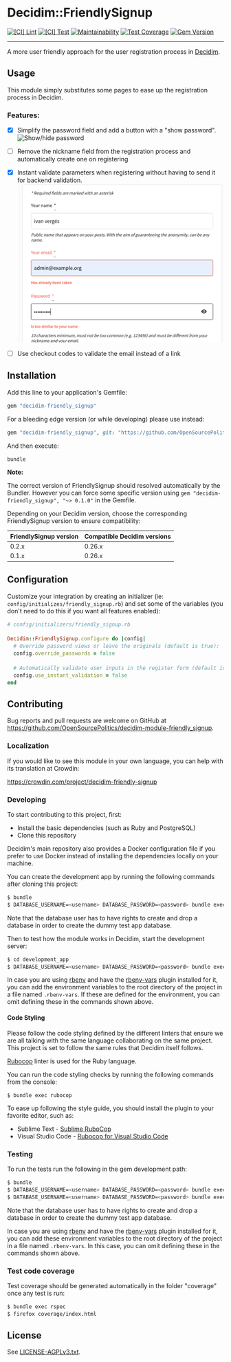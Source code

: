 # Decidim::FriendlySignup

[![[CI] Lint](https://github.com/OpenSourcePolitics/decidim-module-friendly_signup/actions/workflows/lint.yml/badge.svg)](https://github.com/OpenSourcePolitics/decidim-module-friendly_signup/actions/workflows/lint.yml)
[![[CI] Test](https://github.com/OpenSourcePolitics/decidim-module-friendly_signup/actions/workflows/test.yml/badge.svg)](https://github.com/OpenSourcePolitics/decidim-module-friendly_signup/actions/workflows/test.yml)
[![Maintainability](https://api.codeclimate.com/v1/badges/46c261f70f7f49a8f385/maintainability)](https://codeclimate.com/github/OpenSourcePolitics/decidim-module-friendly_signup/maintainability)
[![Test Coverage](https://codecov.io/gh/OpenSourcePolitics/decidim-module-friendly_signup/branch/main/graph/badge.svg?token=1lrOiLdy9P)](https://codecov.io/gh/OpenSourcePolitics/decidim-module-friendly_signup)
[![Gem Version](https://badge.fury.io/rb/decidim-friendly_signup.svg)](https://badge.fury.io/rb/decidim-friendly_signup)

---

A more user friendly approach for the user registration process in [Decidim](https://github.com/decidim/decidim).

## Usage

This module simply substitutes some pages to ease up the registration process in Decidim.

### Features:

- [x] Simplify the password field and add a button with a "show password". ![Show/hide password](examples/passwords.png)
 
- [ ] Remove the nickname field from the registration process and automatically create one on registering
- [x] Instant validate parameters when registering without having to send it for backend validation. ![Instant validation](examples/instant_validation.png)
- [ ] Use checkout codes to validate the email instead of a link

## Installation

Add this line to your application's Gemfile:

```ruby
gem "decidim-friendly_signup"
```

For a bleeding edge version (or while developing) please use instead:

```ruby
gem "decidim-friendly_signup", git: "https://github.com/OpenSourcePolitics/decidim-module-friendly_signup", branch: "main"
```

And then execute:

```bash
bundle
```

**Note:**

The correct version of FriendlySignup should resolved automatically by the Bundler.
However you can force some specific version using `gem "decidim-friendly_signup", "~> 0.1.0"` in the Gemfile.

Depending on your Decidim version, choose the corresponding FriendlySignup version to ensure compatibility:

| FriendlySignup version | Compatible Decidim versions |
|---|---|
| 0.2.x | 0.26.x |
| 0.1.x | 0.26.x |

## Configuration

Customize your integration by creating an initializer (ie: `config/initializes/friendly_signup.rb`) and set some of the variables (you don't need to do this if you want all features enabled):

```ruby
# config/initializers/friendly_signup.rb

Decidim::FriendlySignup.configure do |config|
  # Override password views or leave the originals (default is true):
  config.override_passwords = false

  # Automatically validate user inputs in the register form (default is true):
  config.use_instant_validation = false
end
```

## Contributing

Bug reports and pull requests are welcome on GitHub at https://github.com/OpenSourcePolitics/decidim-module-friendly_signup.

### Localization

If you would like to see this module in your own language, you can help with its
translation at Crowdin:

https://crowdin.com/project/decidim-friendly-signup

### Developing

To start contributing to this project, first:

- Install the basic dependencies (such as Ruby and PostgreSQL)
- Clone this repository

Decidim's main repository also provides a Docker configuration file if you
prefer to use Docker instead of installing the dependencies locally on your
machine.

You can create the development app by running the following commands after
cloning this project:

```bash
$ bundle
$ DATABASE_USERNAME=<username> DATABASE_PASSWORD=<password> bundle exec rake development_app
```

Note that the database user has to have rights to create and drop a database in
order to create the dummy test app database.

Then to test how the module works in Decidim, start the development server:

```bash
$ cd development_app
$ DATABASE_USERNAME=<username> DATABASE_PASSWORD=<password> bundle exec rails s
```

In case you are using [rbenv](https://github.com/rbenv/rbenv) and have the
[rbenv-vars](https://github.com/rbenv/rbenv-vars) plugin installed for it, you
can add the environment variables to the root directory of the project in a file
named `.rbenv-vars`. If these are defined for the environment, you can omit
defining these in the commands shown above.

#### Code Styling

Please follow the code styling defined by the different linters that ensure we
are all talking with the same language collaborating on the same project. This
project is set to follow the same rules that Decidim itself follows.

[Rubocop](https://rubocop.readthedocs.io/) linter is used for the Ruby language.

You can run the code styling checks by running the following commands from the
console:

```
$ bundle exec rubocop
```

To ease up following the style guide, you should install the plugin to your
favorite editor, such as:

- Sublime Text - [Sublime RuboCop](https://github.com/pderichs/sublime_rubocop)
- Visual Studio Code - [Rubocop for Visual Studio Code](https://github.com/misogi/vscode-ruby-rubocop)

### Testing

To run the tests run the following in the gem development path:

```bash
$ bundle
$ DATABASE_USERNAME=<username> DATABASE_PASSWORD=<password> bundle exec rake test_app
$ DATABASE_USERNAME=<username> DATABASE_PASSWORD=<password> bundle exec rspec
```

Note that the database user has to have rights to create and drop a database in
order to create the dummy test app database.

In case you are using [rbenv](https://github.com/rbenv/rbenv) and have the
[rbenv-vars](https://github.com/rbenv/rbenv-vars) plugin installed for it, you
can add these environment variables to the root directory of the project in a
file named `.rbenv-vars`. In this case, you can omit defining these in the
commands shown above.

### Test code coverage

Test coverage should be generated automatically in the folder "coverage" once any test is run:

```bash
$ bundle exec rspec
$ firefox coverage/index.html
```

## License

See [LICENSE-AGPLv3.txt](LICENSE-AGPLv3.txt).
